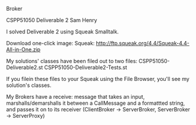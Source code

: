 Broker

CSPP51050
Deliverable 2
Sam Henry

I solved Deliverable 2 using Squeak Smalltalk.

Download one-click image:
	Squeak: http://ftp.squeak.org/4.4/Squeak-4.4-All-in-One.zip

My solutions' classes have been filed out to two files:
	CSPP51050-Deliverable2.st
	CSPP51050-Deliverable2-Tests.st

If you filein these files to your Squeak using the File Browser, you'll see my solution's classes.

My Brokers have a receive: message that takes an input, marshalls/demarshalls it between a CallMessage and a formattted string, and passes it on to its receiver (ClientBroker -> ServerBroker, ServerBroker -> ServerProxy)